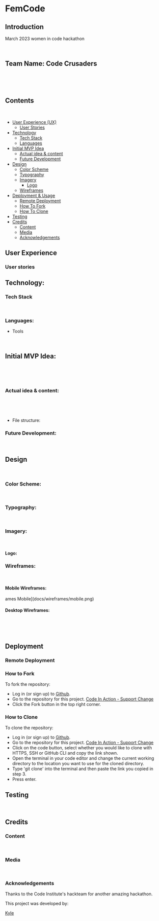 # FemCode

## Introduction

March 2023 women in code hackathon



​
## Team Name: Code Crusaders
​

​
## Contents
​
* [User Experience (UX)](#user-experience)
  * [User Stories](#user-stories)
* [Technology](#technology)
  * [Tech Stack](#tech-stack)
  * [Languages](#languages)
* [Initial MVP Idea](#initial-mvp-idea)
  * [Actual idea & content](#actual-idea--content)
  * [Future Development](#future-development)
* [Design](#design)
  * [Color Scheme](#color-scheme)
  * [Typography](#typography)
  * [Imagery](#imagery)
    * [Logo](#logo)
  * [Wireframes](#wireframes)
* [Deployment & Usage](#deployment)
  * [Remote Deployment](#remote-deployment)
  * [How To Fork](#how-to-fork)
  * [How To Clone](#how-to-clone)
* [Testing](#testing)
* [Credits](#credits)
  * [Content](#content)
  * [Media](#media)
  * [Acknowledgements](#acknowledgements)
​
## User Experience



### User stories

## Technology:

### Tech Stack
​

### Languages:



* Tools
  

​
## Initial MVP Idea:
​

​
### Actual idea & content:
​

​
- File structure:
    
   
### Future Development:


​
## Design
​
### Color Scheme:

​
### Typography:

​
### Imagery:

​
#### Logo:




### Wireframes:
​
#### Mobile Wireframes:
ames Mobile](docs/wireframes/mobile.png)
​
#### Desktop Wireframes:
​

​
## Deployment

### Remote Deployment


### How to Fork
To fork the repository:

* Log in (or sign up) to [Github](https://github.com/).
* Go to the repository for this project. [Code In Action - Support Change](https://github.com/KTC96/hackathon-feb-23)
* Click the Fork button in the top right corner.

### How to Clone
To clone the repository:

* Log in (or sign up) to [Github](https://github.com/).
* Go to the repository for this project. [Code In Action - Support Change](https://github.com/KTC96/hackathon-feb-23)
* Click on the code button, select whether you would like to clone with HTTPS, SSH or GitHub CLI and copy the link shown.
* Open the terminal in your code editor and change the current working directory to the location you want to use for the cloned directory.
* Type 'git clone' into the terminal and then paste the link you copied in step 3.
* Press enter.
​
## Testing




​
## Credits

### Content

​
### Media

​
### Acknowledgements
Thanks to the Code Institute's hackteam for another amazing hackathon.

This project was developed by: 

[Kyle](https://github.com/KTC96)


